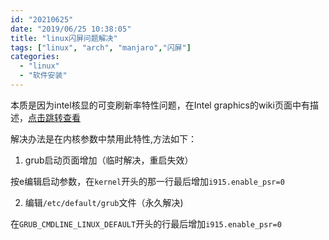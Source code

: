```yaml
---
id: "20210625"
date: "2019/06/25 10:38:05"
title: "linux闪屏问题解决"
tags: ["linux", "arch", "manjaro","闪屏"]
categories:
  - "linux"
  - "软件安装"
---
```



本质是因为intel核显的可变刷新率特性问题，在Intel graphics的wiki页面中有描述，[点击跳转查看](https://wiki.archlinux.org/title/intel_graphics#Screen_flickering)

解决办法是在内核参数中禁用此特性,方法如下：

1. grub启动页面增加（临时解决，重启失效）

按e编辑启动参数，在`kernel`开头的那一行最后增加`i915.enable_psr=0`

2. 编辑`/etc/default/grub`文件（永久解决)

在`GRUB_CMDLINE_LINUX_DEFAULT`开头的行最后增加`i915.enable_psr=0`